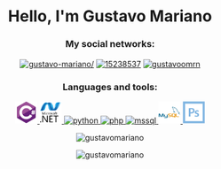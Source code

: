 <h1 align="center">Hello, I'm Gustavo Mariano</h1>
<p align="center"> <https://en.wikipedia.org/wiki/LinkedIn#/media/File:LinkedIn_2021.svg" alt="gustavomariano" /> </p>

<h3 align="center">My social networks:</h3>
<p align="center">
<a href="https://linkedin.com/in/gustavo-mariano/" target="blank"><img align="center" src="https://upload.wikimedia.org/wikipedia/commons/0/01/LinkedIn_Logo.svg" alt="gustavo-mariano/" height="30" width="80" /></a>
<a href="https://stackoverflow.com/users/15238537" target="blank"><img align="center" src="https://upload.wikimedia.org/wikipedia/commons/e/ef/Stack_Overflow_icon.svg" alt="15238537" height="30" width="40" /></a>
<a href="https://www.instagram.com/gumzera_/" target="blank"><img align="center" src="https://upload.wikimedia.org/wikipedia/commons/9/96/Instagram.svg" alt="gustavoomrn" height="30" width="40" /></a>
</p>

<h3 align="center">Languages and tools:</h3>
<p align="center"> <a href="https://www.w3schools.com/cs/" target="_blank"> <img src="https://raw.githubusercontent.com/devicons/devicon/master/icons/csharp/csharp-original.svg" alt="csharp" width="40" height="40"/> </a> 
<a href="https://dotnet.microsoft.com/" target="_blank"> <img src="https://raw.githubusercontent.com/devicons/devicon/master/icons/dot-net/dot-net-original-wordmark.svg" alt="dotnet" width="40" height="40"/> </a> 
<a align="center" href="https://www.w3schools.com/python/" target="_blank"> <img src="https://upload.wikimedia.org/wikipedia/commons/c/c3/Python-logo-notext.svg" alt="python" width="40" height="40"/> </a> 
<a align="center" href="https://www.w3schools.com/php/" target="_blank"> <img src="https://upload.wikimedia.org/wikipedia/commons/2/27/PHP-logo.svg" alt="php" width="40" height="40"/> </a>
<a href="https://www.microsoft.com/en-us/sql-server" target="_blank"> <img src="https://www.pngkit.com/png/full/207-2078456_sql-server-logo-sql-server.png" alt="mssql" width="40" height="40"/> </a> 
<a href="https://www.mysql.com/" target="_blank"> <img src="https://raw.githubusercontent.com/devicons/devicon/master/icons/mysql/mysql-original-wordmark.svg" alt="mysql" width="40" height="40"/> </a> 
<a href="https://www.photoshop.com/en" target="_blank"> <img src="https://raw.githubusercontent.com/devicons/devicon/master/icons/photoshop/photoshop-line.svg" alt="photoshop" width="40" height="40"/> </a> </p>

<p align="center"> <img src="https://github-readme-stats.vercel.app/api/top-langs?username=gustavomariano&show_icons=true&locale=en&layout=compact" alt="gustavomariano" /></p>
<p align="center"> <img  src="https://github-readme-streak-stats.herokuapp.com/?user=gustavomariano&" alt="gustavomariano" /> </p>
